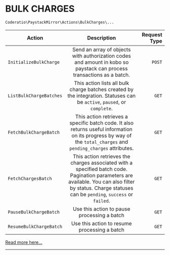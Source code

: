 # BULK CHARGES
```php
Coderatio\PaystackMirror\Actions\BulkCharges\...
```
| Action        | Description  | Request Type  |
| ------------- |:-------------:| -----:|
| `InitializeBulkCharge`      | Send an array of objects with authorization codes and amount in kobo so paystack can process transactions as a batch. | `POST` |
| `ListBulkChargeBatches`     | This action lists all bulk charge batches created by the integration. Statuses can be `active`, `paused`, or `complete`.      |   `GET` |
| `FetchBulkChargeBatch` | This action retrieves a specific batch code. It also returns useful information on its progress by way of the `total_charges` and `pending_charges` attributes.      |    `GET` |
| `FetchChargesBatch` | This action retrieves the charges associated with a specified batch code. Pagination parameters are available. You can also filter by status. Charge statuses can be `pending`, `success` or `failed`.     |    `GET` |
| `PauseBulkChargeBatch` | Use this action to pause processing a batch     |    `GET` |
| `ResumeBulkChargeBatch` | Use this action to resume processing a batch     |    `GET` |

[Read more here...](https://developers.paystack.co/v1.0/reference#initiate-bulk-charge)
___